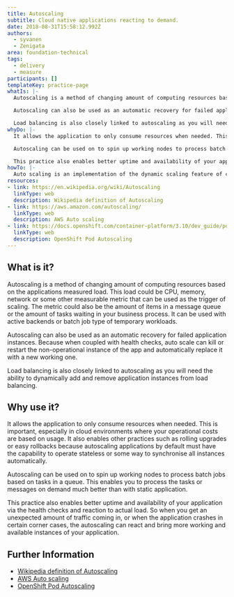 ```yaml
---
title: Autoscaling
subtitle: Cloud native applications reacting to demand.
date: 2018-08-31T15:58:12.992Z
authors:
  - syvanen
  - Zenigata
area: foundation-technical
tags:
  - delivery
  - measure
participants: []
templateKey: practice-page
whatIs: |-
  Autoscaling is a method of changing amount of computing resources based on the applications measured load. This load could be CPU, memory, network or some other measurable metric that can be used as the trigger of scaling. The metric could also be the amount of items in a message queue or the amount of tasks waiting in your business process. It can be used with active backends or batch job type of temporary workloads.

  Autoscaling can also be used as an automatic recovery for failed application instances. Because when coupled with health checks, auto scale can kill or restart the non-operational instance of the app and automatically replace it with a new working one.

  Load balancing is also closely linked to autoscaling as you will need the ability to dynamically add and remove application instances from load balancing.
whyDo: |-
  It allows the application to only consume resources when needed. This is important, especially in cloud environments where your operational costs are based on usage. It also enables other practices such as rolling upgrades or easy rollbacks because autoscaling applications by default must have the capability to operate stateless or some way to synchronise all instances automatically.

  Autoscaling can be used on to spin up working nodes to process batch jobs based on tasks in a queue. This enables you to process the tasks or messages on demand much better than with static application.

  This practice also enables better uptime and availability of your application via the health checks and reaction to actual load. So when you get an unexpected amount of traffic coming in, or when the application crashes in certain corner cases, the autoscaling can react and bring more working and available instances of your application.
howTo: |-
  Auto scaling is an implementation of the dynamic scaling feature of cloud computing, which can be applied manually or automatically. Increasingly, cloud service providers are offering this feature due to the unpredictable demand for cloud capabilities.
resources:
- link: https://en.wikipedia.org/wiki/Autoscaling
  linkType: web
  description: Wikipedia definition of Autoscaling
- link: https://aws.amazon.com/autoscaling/
  linkType: web
  description: AWS Auto scaling
- link: https://docs.openshift.com/container-platform/3.10/dev_guide/pod_autoscaling.html
  linkType: web
  description: OpenShift Pod Autoscaling
---
```

## What is it?

Autoscaling is a method of changing amount of computing resources based on the applications measured load. This load could be CPU, memory, network or some other measurable metric that can be used as the trigger of scaling. The metric could also be the amount of items in a message queue or the amount of tasks waiting in your business process. It can be used with active backends or batch job type of temporary workloads.

Autoscaling can also be used as an automatic recovery for failed application instances. Because when coupled with health checks, auto scale can kill or restart the non-operational instance of the app and automatically replace it with a new working one.

Load balancing is also closely linked to autoscaling as you will need the ability to dynamically add and remove application instances from load balancing.

## Why use it?

It allows the application to only consume resources when needed. This is important, especially in cloud environments where your operational costs are based on usage. It also enables other practices such as rolling upgrades or easy rollbacks because autoscaling applications by default must have the capability to operate stateless or some way to synchronise all instances automatically.

Autoscaling can be used on to spin up working nodes to process batch jobs based on tasks in a queue. This enables you to process the tasks or messages on demand much better than with static application.

This practice also enables better uptime and availability of your application via the health checks and reaction to actual load. So when you get an unexpected amount of traffic coming in, or when the application crashes in certain corner cases, the autoscaling can react and bring more working and available instances of your application.

## Further Information

* [Wikipedia definition of Autoscaling](https://en.wikipedia.org/wiki/Autoscaling)
* [AWS Auto scaling](https://aws.amazon.com/autoscaling/)
* [OpenShift Pod Autoscaling](https://docs.openshift.com/container-platform/3.10/dev_guide/pod_autoscaling.html)
